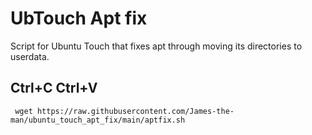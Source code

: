 # UbTouch Apt fix
Script for Ubuntu Touch that fixes apt through moving its directories to userdata.
## Ctrl+C Ctrl+V
```
 wget https://raw.githubusercontent.com/James-the-man/ubuntu_touch_apt_fix/main/aptfix.sh
```
